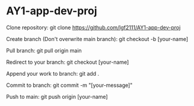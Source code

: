 # AY1-app-dev-proj

Clone repository:
git clone https://github.com/lgf2111/AY1-app-dev-proj

Create branch (Don't overwrite main branch):
git checkout -b [your-name]

Pull branch:
git pull origin main

Redirect to your branch:
git checkout [your-name]

Append your work to branch:
git add .

Commit to branch:
git commit -m "[your-message]"

Push to main:
git push origin [your-name]